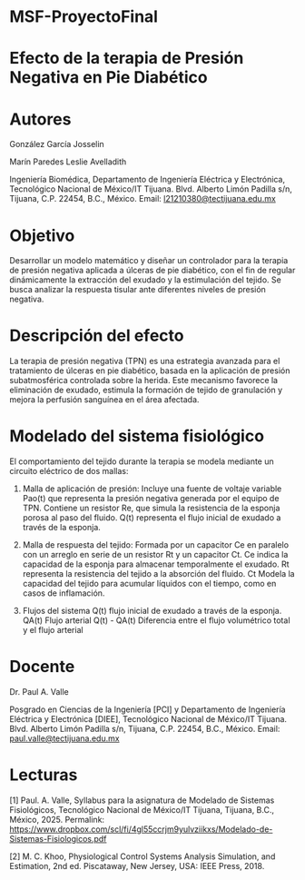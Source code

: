 # MSF-ProyectoFinal 
# Efecto de la terapia de Presión Negativa en Pie Diabético
# Autores
González García Josselin

Marín Paredes Leslie Avelladith

Ingeniería Biomédica, Departamento de Ingeniería Eléctrica y Electrónica, Tecnológico Nacional de México/IT Tijuana. Blvd. Alberto Limón Padilla s/n, Tijuana, C.P. 22454, B.C., México. Email: l21210380@tectijuana.edu.mx

# Objetivo
Desarrollar un modelo matemático y diseñar un controlador para la terapia de presión negativa aplicada a úlceras de pie diabético, con el fin de regular dinámicamente la extracción del exudado y la estimulación del tejido. Se busca analizar la respuesta tisular ante diferentes niveles de presión negativa.

# Descripción del efecto
La terapia de presión negativa (TPN) es una estrategia avanzada para el tratamiento de úlceras en pie diabético, basada en la aplicación de presión subatmosférica controlada sobre la herida. Este mecanismo favorece la eliminación de exudado, estimula la formación de tejido de granulación y mejora la perfusión sanguínea en el área afectada.

# Modelado del sistema fisiológico
El comportamiento del tejido durante la terapia se modela mediante un circuito eléctrico de dos mallas:

1. Malla de aplicación de presión:
Incluye una fuente de voltaje variable Pao(t) que representa la presión negativa generada por el equipo de TPN.
Contiene un resistor Re, que simula la resistencia de la esponja porosa al paso del fluido.
Q(t) representa el flujo inicial de exudado a través de la esponja.

3. Malla de respuesta del tejido:
Formada por un capacitor Ce en paralelo con un arreglo en serie de un resistor Rt y un capacitor Ct.
Ce indica la capacidad de la esponja para almacenar temporalmente el exudado.
Rt representa la resistencia del tejido a la absorción del fluido.
Ct Modela la capacidad del tejido para acumular líquidos con el tiempo, como en casos de inflamación.

5. Flujos del sistema
Q(t) flujo inicial de exudado a través de la esponja.
QA(t) Flujo arterial
Q(t) - QA(t) Diferencia entre el flujo volumétrico total y el flujo arterial

# Docente
Dr. Paul A. Valle

Posgrado en Ciencias de la Ingeniería [PCI] y Departamento de Ingeniería Eléctrica y Electrónica [DIEE], Tecnológico Nacional de México/IT Tijuana. Blvd. Alberto Limón Padilla s/n, Tijuana, C.P. 22454, B.C., México. Email: paul.valle@tectijuana.edu.mx

# Lecturas 
[1] Paul. A. Valle, Syllabus para la asignatura de Modelado de Sistemas Fisiológicos, Tecnológico Nacional de México/IT Tijuana, Tijuana, B.C., México, 2025. Permalink: https://www.dropbox.com/scl/fi/4gl55ccrjm9yulvziikxs/Modelado-de-Sistemas-Fisiologicos.pdf

[2] M. C. Khoo, Physiological Control Systems Analysis Simulation, and Estimation, 2nd ed. Piscataway, New Jersey, USA: IEEE Press, 2018.
